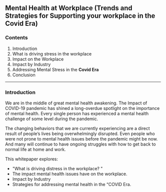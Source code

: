 ## Mental Health at Workplace (Trends and Strategies for Supporting your workplace in the Covid Era)
### Contents
  1. Introduction
  2. What is driving stress in the workplace 
  3. Impact on the Workplace 
  4. Impact by Industry 
  5. Addressing Mental Stress in the **Covid Era** 
  6. Conclusion 
 ____________________________________________________________________________________________________________________________________________________________________
### Introduction
We are in the middle of great mental health awakening. The Impact of COVID-19 pandemic has shined a long-overdue spotlight on the importance of mental health. Every single person has experienced a mental health challenge of some level during the pandemic.

The changing behaviors that we are currently experiencing are a direct result of people’s lives being overwhelmingly disrupted. Even people who were not prone to mental health issues before the pandemic might be now. And many will continue to have ongoing struggles with how to get back to normal life at home and work. 

This whitepaper explores: 
- "What is driving distress in the workplace? " 
- The impact mental health issues have on the workplace. 
- Impact by Industry
- Strategies for addressing mental health in the “COVID Era.

